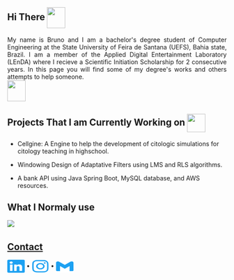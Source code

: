 ## Hi There <img align="center" height="48" width="42" src="https://media.tenor.com/images/9c161996e5a48f365999e2ba649cedc7/tenor.gif">

<p align="justify"> My name is Bruno and I am a bachelor's degree student of Computer Engineering at the State University of Feira de Santana (UEFS), Bahia state, Brazil.
I am a member of the Applied Digital Entertainment Laboratory (LEnDA) where I recieve a Scientific Initiation Scholarship for 2 consecutive years.
In this page you will find some of my degree's works and others attempts to help someone. <br><img align="center" height="48" width="42" src="https://media.tenor.com/images/d66b0a462130cfd0bf63f03f77e41ac4/tenor.gif"></p>

## Projects That I am Currently Working on <img align="center" height="42" width="42" src="https://media.tenor.com/images/20be3abd731fe52f8b74480e6b404053/tenor.gif">

- <p>Cellgine: A Engine to help the development of citologic simulations for citology teaching in highschool.</p>
- <p>Windowing Design of Adaptative Filters using LMS and RLS algorithms.</p>
- <p>A bank API using Java Spring Boot, MySQL database, and AWS resources.</p>

## What I Normaly use
<a href="https://github.com/brunoclaudino">
    <img height="180em"src="https://github-readme-stats-eight-theta.vercel.app/api/top-langs/?username=brunoclaudino&layout=compact&langs_count=8&custom_title=Programming%20Languages&title_color=8E72DC&hide_title=true">

## Contact
<p align="left">
<a href="https://www.linkedin.com/in/brunoclaudino/" target="blank"><img style="background-color: #abc" align="center" src="https://github.com/brunoclaudino/brunoclaudino/blob/3c110bc450538b61248dbd1554b19fbe5be1341b/icons/linkedin.svg" height="30" width="40" /></a>
  &bull;
<a href="https://www.instagram.com/brclaudino/" target="blank"><img align="center" src="https://github.com/brunoclaudino/brunoclaudino/blob/818f803865f4718f030cdeb253fb702212da594e/icons/instagram.svg" height="30" width="40" /></a>
  &bull;
<a href="mailto:brunoclaudinomatias@gmail.com" target="blank"><img align="center" src="https://github.com/brunoclaudino/brunoclaudino/blob/d5913c2b2212387f5e7d2e52b968d0bc7709741a/icons/gmail.svg" alt="brunoclaudinomatias@gmail.com" height="30" width="40" /></a>
</p>

<!--
**brunoclaudino/brunoclaudino** is a ✨ _special_ ✨ repository because its `README.md` (this file) appears on your GitHub profile.

Here are some ideas to get you started:

- 🔭 I’m currently working on ...
- 🌱 I’m currently learning ...
- 👯 I’m looking to collaborate on ...
- 🤔 I’m looking for help with ...
- 💬 Ask me about ...
- 📫 How to reach me: ...
- 😄 Pronouns: ...
- ⚡ Fun fact: ...
-->
